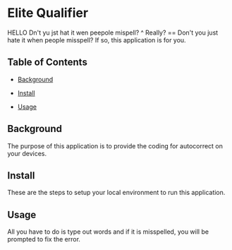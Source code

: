 # Elite Qualifier

HELLO
Dn't yu jst hat it wen peepole mispell?
^ Really?
== Don't you just hate it when people misspell? 
If so, this application is for you.

## Table of Contents

- [Background](#background)

- [Install](#install)

- [Usage](#usage)

## Background

The purpose of this application is to provide the coding for autocorrect on your devices.

## Install

These are the steps to setup your local environment to run this application.

## Usage

All you have to do is type out words and if it is misspelled, you will be prompted to fix the error.

